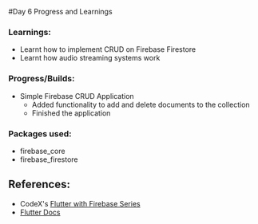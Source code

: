 #Day 6 Progress and Learnings

### Learnings:
- Learnt how to implement CRUD on Firebase Firestore
- Learnt how audio streaming systems work

### Progress/Builds:
- Simple Firebase CRUD Application
  - Added functionality to add and delete documents to the collection
  - Finished the application

### Packages used:
- firebase_core
- firebase_firestore

## References:
- CodeX's [Flutter with Firebase Series](https://youtube.com/playlist?list=PL3wGb9_yWsvJ9872ffMpL06MIrl8dUJPG)
- [Flutter Docs](https://docs.flutter.dev/)

